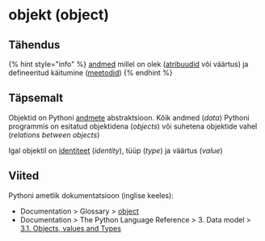 # objekt \(object\)

## Tähendus

{% hint style="info" %}
[andmed](andmed-data.md) millel on olek \([atribuudid](atribuut-attribute.md) või väärtus\) ja defineeritud käitumine \([meetodid](meetod-method.md)\)
{% endhint %}

## Täpsemalt

Objektid on Pythoni [andmete](andmed-data.md) abstraktsioon. Kõik andmed \(_data_\) Pythoni programmis on esitatud objektidena \(_objects_\) või suhetena objektide vahel \(_relations between objects_\)

Igal objektil on [identiteet](identiteet-identity.md) \(_identity_\), tüüp \(_type_\) ja väärtus \(_value_\) 

## Viited

Pythoni ametlik dokumentatsioon \(inglise keeles\):

* Documentation &gt; Glossary &gt; [object](https://docs.python.org/3/glossary.html#term-object)
* Documentation &gt; The Python Language Reference &gt; 3. Data model &gt; [3.1. Objects, values and Types](https://docs.python.org/3/reference/datamodel.html#objects-values-and-types)



